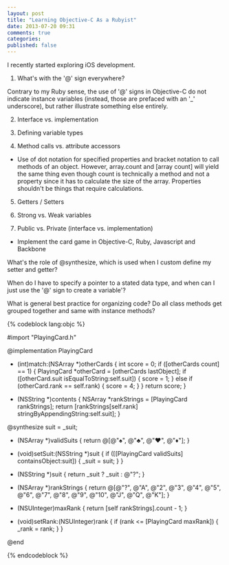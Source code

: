 ```yaml
---
layout: post
title: "Learning Objective-C As a Rubyist"
date: 2013-07-20 09:31
comments: true
categories:
published: false
---
```

I recently started exploring iOS development.

1) What's with the '@' sign everywhere?

Contrary to my Ruby sense, the use of '@' signs in Objective-C do not indicate instance variables (instead, those are prefaced with an '_' underscore), but rather illustrate something else entirely.

2) Interface vs. implementation

3) Defining variable types

4) Method calls vs. attribute accessors
- Use of dot notation for specified properties and bracket notation to call methods of an object. However, array.count and [array count] will yield the same thing even though count is technically a method and not a property since it has to calculate the size of the array. Properties shouldn't be things that require calculations.

5) Getters / Setters

6) Strong vs. Weak variables

7) Public vs. Private (interface vs. implementation)

* Implement the card game in Objective-C, Ruby, Javascript and Backbone

What's the role of @synthesize, which is used when I custom define my setter and getter?

When do I have to specify a pointer to a stated data type, and when can I just use the '@' sign to create a variable'?

What is general best practice for organizing code? Do all class methods get grouped together and same with instance methods?

{% codeblock lang:objc %}

#import "PlayingCard.h"

@implementation PlayingCard

- (int)match:(NSArray *)otherCards
{
    int score = 0;
    if ([otherCards count] == 1) {
        PlayingCard *otherCard = [otherCards lastObject];
        if ([otherCard.suit isEqualToString:self.suit]) {
            score = 1;
        }   else if (otherCard.rank == self.rank) {
            score = 4;
        }
    }
    return score;
}

- (NSString *)contents
{
    NSArray *rankStrings = [PlayingCard rankStrings];
    return [rankStrings[self.rank] stringByAppendingString:self.suit];
}

@synthesize suit = _suit;

+ (NSArray *)validSuits
{
    return @[@"♠", @"♣", @"♥", @"♦"];
}

- (void)setSuit:(NSString *)suit
{
    if ([[PlayingCard validSuits] containsObject:suit]) {
        _suit = suit;
    }
}

- (NSString *)suit
{
    return _suit ? _suit : @"?";
}

+ (NSArray *)rankStrings
{
    return @[@"?", @"A", @"2", @"3", @"4", @"5", @"6", @"7", @"8", @"9", @"10", @"J", @"Q", @"K"];
}

+ (NSUInteger)maxRank
{
    return [self rankStrings].count - 1;
}

- (void)setRank:(NSUInteger)rank
{
    if (rank <= [PlayingCard maxRank]) {
        _rank = rank;
    }
}

@end

{% endcodeblock %}
